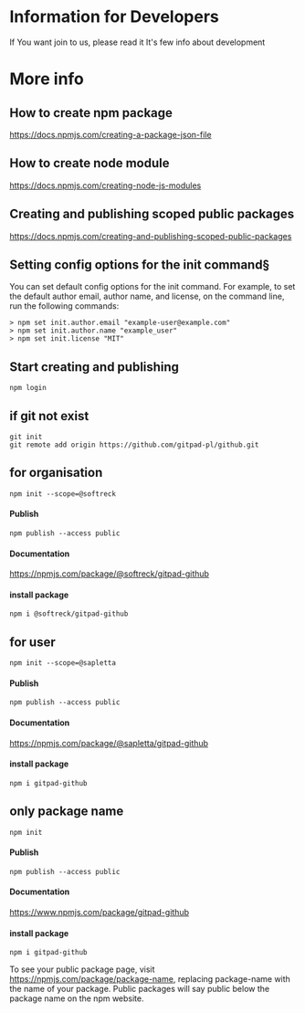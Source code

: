 # Information for Developers

If You want join to us, please read it
It's few info about development

# More info

## How to create npm package
https://docs.npmjs.com/creating-a-package-json-file

## How to create node module
https://docs.npmjs.com/creating-node-js-modules

## Creating and publishing scoped public packages
https://docs.npmjs.com/creating-and-publishing-scoped-public-packages

## Setting config options for the init command§

You can set default config options for the init command. For example, to set the default author email, author name, and license, on the command line, run the following commands:

    > npm set init.author.email "example-user@example.com"
    > npm set init.author.name "example_user"
    > npm set init.license "MIT"


## Start creating and publishing
    npm login

## if git not exist

    git init
    git remote add origin https://github.com/gitpad-pl/github.git


## for organisation

    npm init --scope=@softreck

#### Publish

    npm publish --access public

#### Documentation

https://npmjs.com/package/@softreck/gitpad-github

#### install package

    npm i @softreck/gitpad-github




## for user

    npm init --scope=@sapletta

#### Publish

    npm publish --access public

#### Documentation

https://npmjs.com/package/@sapletta/gitpad-github

#### install package

    npm i gitpad-github



## only package name

    npm init

#### Publish

    npm publish --access public

#### Documentation

https://www.npmjs.com/package/gitpad-github

#### install package

    npm i gitpad-github




To see your public package page, visit https://npmjs.com/package/package-name,
replacing package-name with the name of your package.
 Public packages will say public below the package name on the npm website.

